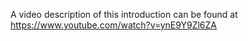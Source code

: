 A video description of this introduction can be found at https://www.youtube.com/watch?v=ynE9Y9Zl6ZA
